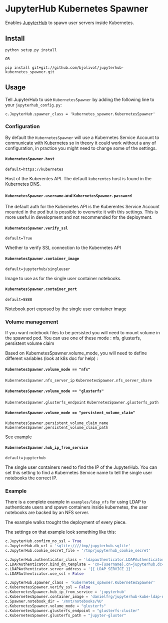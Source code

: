 # JupyterHub Kubernetes Spawner

Enables [JupyterHub](https://github.com/jupyterhub/jupyterhub) to spawn user servers inside Kubernetes.

## Install

```
python setup.py install

OR

pip install git+git://github.com/bjolivot/jupyterhub-kubernetes_spawner.git
```

## Usage

Tell JupyterHub to use `KubernetesSpawner` by adding the following line to your `jupyterhub_config.py`:

```
c.JupyterHub.spawner_class = 'kubernetes_spawner.KubernetesSpawner'
```

### Configuration

By default the `KubernetesSpawner` will use a Kubernetes Service Account to communicate
with Kubernetes so in theory it could work without a any of configuration, in practice
you might need to change some of the settings.

#### `KubernetesSpawner.host`

`default=https://kubernetes`

Host of the Kuberentes API. The default `kuberentes` host is found in the Kubernetes DNS.

#### `KubernetesSpawner.username` and `KubernetesSpawner.password`

The default auth for the Kubernetes API is the Kuberentes Service Account mounted
in the pod but is possible to overwrite it with this settings.
This is more useful in development and not recommended for the deployment.

#### `KubernetesSpawner.verify_ssl`

`default=True`

Whether to verify SSL connection to the Kubernetes API

#### `KubernetesSpawner.container_image`
`default=jupyterhub/singleuser`

Image to use as for the single user container notebooks.

#### `KubernetesSpawner.container_port`
`default=8888`

Notebook port exposed by the single user container image

### Volume management

If you want notebook files to be persisted you will need to mount volume in the spawned pod.
You can use one of these mode : nfs, glusterfs, persistent volume claim
 
 
Based on KubernetesSpawner.volume_mode, you will need to define different variables (look at k8s doc for help) :
 
####  `KubernetesSpawner.volume_mode == "nfs"`
 
 `KubernetesSpawner.nfs_server_ip`
 `KubernetesSpawner.nfs_server_share`
 
 
#### `KubernetesSpawner.volume_mode == "glusterfs"`
 `KubernetesSpawner.glusterfs_endpoint`
 `KubernetesSpawner.glusterfs_path`
 
#### `KubernetesSpawner.volume_mode == "persistent_volume_claim"`
`KubernetesSpawner.persistent_volume_claim_name` `KubernetesSpawner.persistent_volume_claim_path`

See example

#### `KubernetesSpawner.hub_ip_from_service`
`default=jupyterhub`

The single user containers need to find the IP of the JupyterHub.
You can set this setting to find a Kubernetes Service name
to tell the single user notebooks the correct IP.

### Example

There is a complete example in `examples/ldap_nfs` for using LDAP to authenticate users
and spawn containers inside kubernetes, the user notebooks are backed by an NFS server.

The example walks trought the deployment of every piece.

The settings on that example look something like this:

```python
c.JupyterHub.confirm_no_ssl = True
c.JupyterHub.db_url = 'sqlite:////tmp/jupyterhub.sqlite'
c.JupyterHub.cookie_secret_file = '/tmp/jupyterhub_cookie_secret'

c.JupyterHub.authenticator_class = 'ldapauthenticator.LDAPAuthenticator'
c.LDAPAuthenticator.bind_dn_template = 'cn={username},cn=jupyterhub,dc=example,dc=org'
c.LDAPAuthenticator.server_address = '{{ LDAP_SERVICE }}'
c.LDAPAuthenticator.use_ssl = False

c.JupyterHub.spawner_class = 'kubernetes_spawner.KubernetesSpawner'
c.KubernetesSpawner.verify_ssl = False
c.KubernetesSpawner.hub_ip_from_service = 'jupyterhub'
c.KubernetesSpawner.container_image = 'danielfrg/jupyterhub-kube-ldap-nfs-singleuser:0.1'
c.Spawner.notebook_dir = '/mnt/notebooks/%U'
c.KubernetesSpawner.volume_mode = "glusterfs"
c.KubernetesSpawner.glusterfs_endpoint = "glusterfs-cluster"
c.KubernetesSpawner.glusterfs_path = "jupyter-gluster"
```
